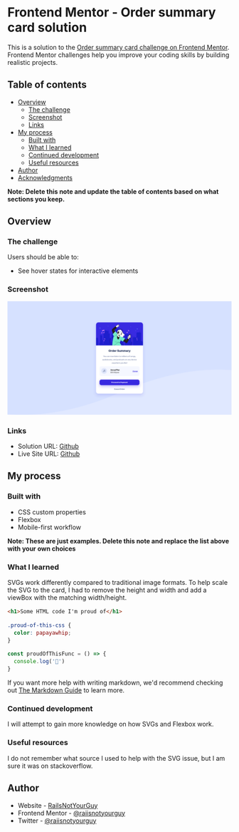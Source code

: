 # Frontend Mentor - Order summary card solution

This is a solution to the [Order summary card challenge on Frontend Mentor](https://www.frontendmentor.io/challenges/order-summary-component-QlPmajDUj). Frontend Mentor challenges help you improve your coding skills by building realistic projects. 

## Table of contents

- [Overview](#overview)
  - [The challenge](#the-challenge)
  - [Screenshot](#screenshot)
  - [Links](#links)
- [My process](#my-process)
  - [Built with](#built-with)
  - [What I learned](#what-i-learned)
  - [Continued development](#continued-development)
  - [Useful resources](#useful-resources)
- [Author](#author)
- [Acknowledgments](#acknowledgments)

**Note: Delete this note and update the table of contents based on what sections you keep.**

## Overview

### The challenge

Users should be able to:

- See hover states for interactive elements

### Screenshot

![](./images/screenshot.png)

### Links

- Solution URL: [Github](https://github.com/RaiIsNotYourGuy/order-summary-component-main-master/)
- Live Site URL: [Github](https://raiisnotyourguy.github.io/order-summary-component-main-master/)

## My process

### Built with

- CSS custom properties
- Flexbox
- Mobile-first workflow

**Note: These are just examples. Delete this note and replace the list above with your own choices**

### What I learned

SVGs work differently compared to traditional image formats. To help scale the SVG to the card, I had to remove the height and width and add a viewBox with the matching width/height.

```html
<h1>Some HTML code I'm proud of</h1>
```
```css
.proud-of-this-css {
  color: papayawhip;
}
```
```js
const proudOfThisFunc = () => {
  console.log('🎉')
}
```

If you want more help with writing markdown, we'd recommend checking out [The Markdown Guide](https://www.markdownguide.org/) to learn more.

### Continued development

I will attempt to gain more knowledge on how SVGs and Flexbox work.

### Useful resources

I do not remember what source I used to help with the SVG issue, but I am sure it was on stackoverflow.

## Author

- Website - [RaiIsNotYourGuy](https://www.github.com/raiisnotyourguy)
- Frontend Mentor - [@raiisnotyourguy](https://www.frontendmentor.io/profile/raiisnotyourguy)
- Twitter - [@raiisnotyourguy](https://www.twitter.com/raiisnotyourguy)